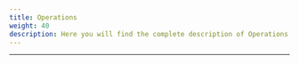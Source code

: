 ```yaml
---
title: Operations
weight: 40
description: Here you will find the complete description of Operations.
---
```


---
